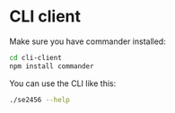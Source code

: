 # CLI client

Make sure you have commander installed:
```bash
cd cli-client
npm install commander
```

You can use the CLI like this:
```bash
./se2456 --help
```